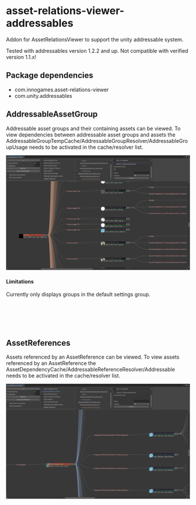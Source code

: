 # asset-relations-viewer-addressables

Addon for AssetRelationsViewer to support the unity addressable system.

Tested with addressables version 1.2.2 and up.
Not compatible with verified version 1.1.x!

## Package dependencies

* com.innogames.asset-relations-viewer
* com.unity.addressables

## AddressableAssetGroup

Addressable asset groups and their containing assets can be viewed.
To view dependencies between addressable asset groups and assets the AddressableGroupTempCache/AddressableGroupResolver/AddressableGroupUsage needs to be activated in the cache/resolver list.

![](Docs~/Images/arv_addressables_addressable_group.png)

#### Limitations

Currently only displays groups in the default settings group.

<br><br><br><br>
## AssetReferences

Assets referenced by an AssetReference can be viewed.
To view assets referenced by an AssetReference the AssetDependencyCache/AddressableReferenceResolver/Addressable needs to be activated in the cache/resolver list.

![](Docs~/Images/arv_addressables_assetreference.png)

<br><br><br><br>


